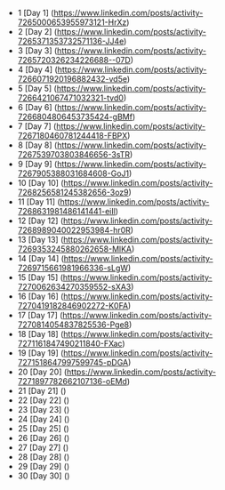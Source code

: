 - 1 [Day 1] (https://www.linkedin.com/posts/activity-7265000653955973121-HrXz)
- 2 [Day 2] (https://www.linkedin.com/posts/activity-7265371353732571136-JJ4e)
- 3 [Day 3] (https://www.linkedin.com/posts/activity-7265720326234226688--07D)
- 4 [Day 4] (https://www.linkedin.com/posts/activity-7266071920196882432-vd5e)
- 5 [Day 5] (https://www.linkedin.com/posts/activity-7266421067471032321-tvd0)
- 6 [Day 6] (https://www.linkedin.com/posts/activity-7266804806453735424-gBMf)
- 7 [Day 7] (https://www.linkedin.com/posts/activity-7267180460781244418-FBPX)
- 8 [Day 8] (https://www.linkedin.com/posts/activity-7267539703803846656-3sTR)
- 9 [Day 9] (https://www.linkedin.com/posts/activity-7267905388031684608-GoJ1)
- 10 [Day 10] (https://www.linkedin.com/posts/activity-7268256581245382656-3oz9)
- 11 [Day 11] (https://www.linkedin.com/posts/activity-7268631981486141441-eiIl)
- 12 [Day 12] (https://www.linkedin.com/posts/activity-7268989040022953984-hr0R)
- 13 [Day 13] (https://www.linkedin.com/posts/activity-7269353245880262658-MlKA)
- 14 [Day 14] (https://www.linkedin.com/posts/activity-7269715661981966336-sLgW)
- 15 [Day 15] (https://www.linkedin.com/posts/activity-7270062634270359552-sXA3)
- 16 [Day 16] (https://www.linkedin.com/posts/activity-7270419182846902272-K0FA)
- 17 [Day 17] (https://www.linkedin.com/posts/activity-7270814054837825536-Pge8)
- 18 [Day 18] (https://www.linkedin.com/posts/activity-7271161847490211840-FXac)
- 19 [Day 19] (https://www.linkedin.com/posts/activity-7271518647997599745-pDGA)
- 20 [Day 20] (https://www.linkedin.com/posts/activity-7271897782662107136-oEMd)
- 21 [Day 21] ()
- 22 [Day 22] ()
- 23 [Day 23] ()
- 24 [Day 24] ()
- 25 [Day 25] ()
- 26 [Day 26] ()
- 27 [Day 27] ()
- 28 [Day 28] ()
- 29 [Day 29] ()
- 30 [Day 30] ()
